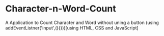 # Character-n-Word-Count
A Application to Count Character and Word without uning a button (using addEventListner('input',(){}))[using HTML, CSS and JavaScript]
